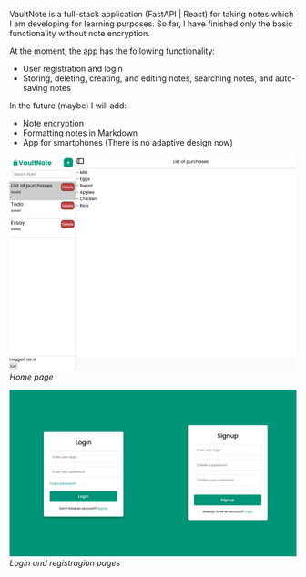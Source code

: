 VaultNote is a full-stack application (FastAPI | React) for taking notes which I am developing for learning purposes.
So far, I have finished only the basic functionality without note encryption.

At the moment, the app has the following functionality:
- User registration and login
- Storing, deleting, creating, and editing notes, searching notes, and auto-saving notes

In the future (maybe) I will add:
- Note encryption
- Formatting notes in Markdown
- App for smartphones (There is no adaptive design now)

![Home page](https://raw.githubusercontent.com/7eliassen/VaultNote/refs/heads/master/docs/homepage.png)
*Home page*

![Login and registration pages](https://raw.githubusercontent.com/7eliassen/VaultNote/refs/heads/master/docs/login_page.png)
*Login and registragion pages*
